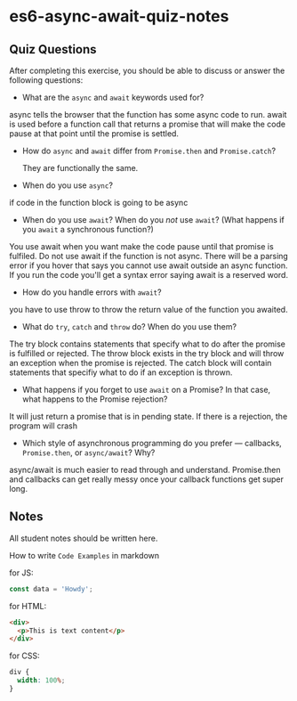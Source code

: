 # es6-async-await-quiz-notes

## Quiz Questions

After completing this exercise, you should be able to discuss or answer the following questions:

- What are the `async` and `await` keywords used for?

async tells the browser that the function has some async code to run.
await is used before a function call that returns a promise that will make
the code pause at that point until the promise is settled.

- How do `async` and `await` differ from `Promise.then` and `Promise.catch`?

  They are functionally the same.

- When do you use `async`?

if code in the function block is going to be async

- When do you use `await`? When do you _not_ use `await`? (What happens if you `await` a synchronous function?)

You use await when you want make the code pause until that promise is fulfiled. Do not use await if the function is not async.
There will be a parsing error if you hover that says you cannot use await outside an async function. If you run
the code you'll get a syntax error saying await is a reserved word.

- How do you handle errors with `await`?

you have to use throw to throw the return value of the function you awaited.

- What do `try`, `catch` and `throw` do? When do you use them?

The try block contains statements that specify what to do after the promise is fulfilled or rejected.
The throw block exists in the try block and will throw an exception when the promise is rejected.
The catch block will contain statements that specifiy what to do if an exception is thrown.

- What happens if you forget to use `await` on a Promise? In that case, what happens to the Promise rejection?

It will just return a promise that is in pending state. If there is a rejection, the program will crash

- Which style of asynchronous programming do you prefer — callbacks, `Promise.then`, or `async/await`? Why?

async/await is much easier to read through and understand. Promise.then and callbacks can get really messy
once your callback functions get super long.

## Notes

All student notes should be written here.

How to write `Code Examples` in markdown

for JS:

```javascript
const data = 'Howdy';
```

for HTML:

```html
<div>
  <p>This is text content</p>
</div>
```

for CSS:

```css
div {
  width: 100%;
}
```

